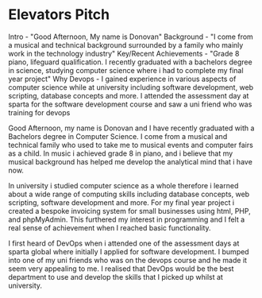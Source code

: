 # Elevators Pitch

Intro - "Good Afternoon, My name is Donovan"
Background - "I come from a musical and technical background surrounded by a family who mainly work in the technology industry"
Key/Recent Achievements - "Grade 8 piano, lifeguard qualification. I recently graduated with a bachelors degree in science, studying computer science where i had to complete my final year project"
Why Devops - I gained experience in various aspects of computer science while at university including software development, web scripting, database concepts and more. I attended the assessment day at sparta for the software development course and saw a uni friend who was training for devops


Good Afternoon, my name is Donovan and I have recently graduated with a Bachelors degree in Computer Science. I come from a musical and technical family who used to take me to musical events and computer fairs as a child. In music i achieved grade 8 in piano, and i believe that my musical background has helped me develop the analytical mind that i have now.

In university i studied computer science as a whole therefore i learned about a wide range of computing skills including database concepts, web scripting, software development and more. For my final year project i created a bespoke invoicing system for small businesses using html, PHP, and phpMyAdmin. This furthered my interest in programming and I felt a real sense of achievement when I reached basic functionality.

I first heard of DevOps when i attended one of the assessment days at sparta global where initially I applied for software development. I bumped into one of my uni friends who was on the devops course and he made it seem very appealing to me. I realised that DevOps would be the best department to use and develop the skills that I picked up whilst at university.


